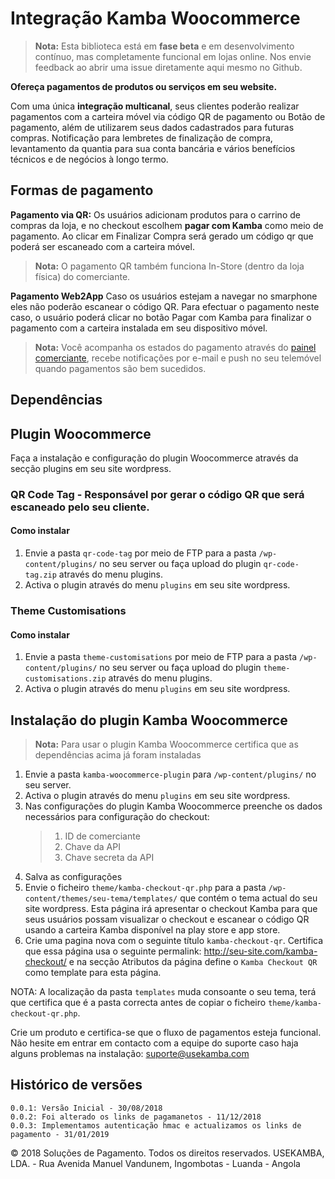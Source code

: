 # Integração Kamba Woocommerce

> **Nota:** Esta biblioteca está em **fase beta** e em desenvolvimento contínuo, mas completamente funcional em lojas online. Nos envie feedback ao abrir uma issue diretamente aqui mesmo no Github.

**Ofereça pagamentos de produtos ou serviços em seu website.**

Com uma única **integração multicanal**, seus clientes poderão realizar pagamentos com a carteira móvel via código QR de pagamento ou Botão de pagamento, além de utilizarem seus dados cadastrados para futuras compras. Notificação para lembretes de finalização de compra, levantamento da quantia para sua conta bancária e vários benefícios técnicos e de negócios à longo termo.

## Formas de pagamento

**Pagamento via QR:** Os usuários adicionam produtos para o carrino de compras da loja, e no checkout escolhem **pagar com Kamba** como meio de pagamento. Ao clicar em Finalizar Compra será gerado um código qr que poderá ser escaneado com a carteira móvel.

> **Nota:** O pagamento QR também funciona In-Store (dentro da loja física) do comerciante.

**Pagamento Web2App** Caso os usuários estejam a navegar no smarphone eles não poderão escanear o código QR. Para efectuar o pagamento neste caso, o usuário poderá clicar no botão Pagar com Kamba para finalizar o pagamento com a carteira instalada em seu dispositivo móvel.

> **Nota:** Você acompanha os estados do pagamento através do [painel comerciante](https://comerciante.usekamba.com/entrar), recebe notificações por e-mail e push no seu telemóvel quando pagamentos são bem sucedidos.

## Dependências

## Plugin Woocommerce
Faça a instalação e configuração do plugin Woocommerce através da secção plugins em seu site wordpress.

### QR Code Tag - Responsável por gerar o código QR que será escaneado pelo seu cliente.
#### Como instalar  

1. Envie a pasta ```qr-code-tag``` por meio de FTP para a pasta ```/wp-content/plugins/``` no seu server ou 
faça upload do plugin ```qr-code-tag.zip``` através do menu plugins. 
2. Activa o plugin através do menu ```plugins``` em seu site wordpress.

### Theme Customisations
#### Como instalar  

1. Envie a pasta ```theme-customisations``` por meio de FTP para a pasta ```/wp-content/plugins/``` no seu server ou 
faça upload do plugin ```theme-customisations.zip``` através do menu plugins. 
2. Activa o plugin através do menu ```plugins``` em seu site wordpress.

## Instalação do plugin Kamba Woocommerce
> **Nota:** Para usar o plugin Kamba Woocommerce certifica que as dependências acima já foram instaladas
1. Envie a pasta ```kamba-woocommerce-plugin``` para ```/wp-content/plugins/``` no seu server.
2. Activa o plugin através do menu ```plugins``` em seu site wordpress.
4. Nas configurações do plugin Kamba Woocommerce preenche os dados necessários para configuração do checkout: 
    > 1) ID de comerciante
    > 2) Chave da API
    > 3) Chave secreta da API
5. Salva as configurações 
6. Envie o ficheiro ```theme/kamba-checkout-qr.php``` para a pasta ```/wp-content/themes/seu-tema/templates/``` que contém o tema actual do seu site wordpress. Esta página irá apresentar o checkout Kamba para que seus usuários possam visualizar o checkout e escanear o código QR usando a carteira Kamba disponível na play store e app store. 
7. Crie uma pagina nova com o seguinte título ```kamba-checkout-qr```. Certifica que essa página usa o seguinte permalink: http://seu-site.com/kamba-checkout/ e na secção Atributos da página define o ```Kamba Checkout QR ``` como template para esta página. 

NOTA: A localização da pasta ```templates``` muda consoante o seu tema, terá que certifica que é a pasta correcta antes de copiar o ficheiro ```theme/kamba-checkout-qr.php```.

Crie um produto e certifica-se que o fluxo de pagamentos esteja funcional.
Não hesite em entrar em contacto com a equipe do suporte caso haja alguns problemas na instalação: suporte@usekamba.com

## Histórico de versões
``` 0.0.1: Versão Inicial - 30/08/2018 ``` <br/>
``` 0.0.2: Foi alterado os links de pagamanetos - 11/12/2018 ``` <br/>
``` 0.0.3: Implementamos autenticação hmac e actualizamos os links de pagamento - 31/01/2019 ``` <br/>

© 2018 Soluções de Pagamento. Todos os direitos reservados. USEKAMBA, LDA. - Rua Avenida Manuel Vandunem, Ingombotas - Luanda - Angola